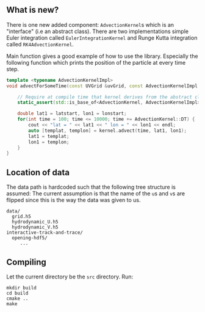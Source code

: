 ## What is new?
There is one new added component: `AdvectionKernel`s which is an "interface" (i.e an abstract class).
There are two implementations simple Euler integration called `EulerIntegrationKernel` and 
Runge Kutta integration called `RK4AdvectionKernel`.

Main function gives a good example of how to use the library. Especially the following function which prints the
position of the particle at every time step.
```Cpp
template <typename AdvectionKernelImpl>
void advectForSomeTime(const UVGrid &uvGrid, const AdvectionKernelImpl &kernel, double latstart, double lonstart) {

    // Require at compile time that kernel derives from the abstract class AdvectionKernel
    static_assert(std::is_base_of<AdvectionKernel, AdvectionKernelImpl>::value, NotAKernelError);

    double lat1 = latstart, lon1 = lonstart;
    for(int time = 100; time <= 10000; time += AdvectionKernel::DT) {
        cout << "lat = " << lat1 << " lon = " << lon1 << endl;
        auto [templat, templon] = kernel.advect(time, lat1, lon1);
        lat1 = templat;
        lon1 = templon;
    }
}
```


## Location of data
The data path is hardcoded such that the following tree structure is assumed:
The current assumption is that the name of the `u`s and `v`s are flipped since this is the way the data was given to us.
```
data/
  grid.h5
  hydrodynamic_U.h5
  hydrodynamic_V.h5
interactive-track-and-trace/
  opening-hdf5/
     ...
```

## Compiling
Let the current directory be the `src` directory. Run:
```shell
mkdir build
cd build
cmake ..
make
```